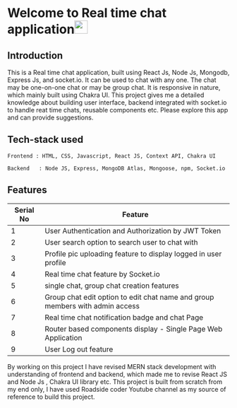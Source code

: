 # Welcome to Real time chat application<img src="https://raw.githubusercontent.com/MartinHeinz/MartinHeinz/master/wave.gif" width="30px">

## Introduction 

This is a Real time chat application, built using React Js, Node Js, Mongodb, Express Js, and socket.io. It can be used to chat with any one.
The chat may be one-on-one chat or may be group chat. It is responsive in nature, which mainly built using Chakra UI. This project gives me a detailed knowledge about building user interface, backend integrated with socket.io to handle reat time chats, reusable components etc. Please explore this app and can provide suggestions. 
   
 ##  Tech-stack used
  
   ```
   Frontend : HTML, CSS, Javascript, React JS, Context API, Chakra UI
   
   Backend   : Node JS, Express, MongoDB Atlas, Mongoose, npm, Socket.io
   ```
 ## Features

 | Serial No            | Feature                                                            |
| ----------------- | ------------------------------------------------------------------ |
| 1 | User Authentication and Authorization by JWT Token |
| 2 | User search option to search user to chat with |
| 3 | Profile pic uploading feature to display logged in user profile |
| 4 | Real time chat feature by Socket.io |
| 5 | single chat, group chat creation features|
| 6 | Group chat edit option to edit chat name and group members with admin access |
| 7 | Real time chat notification badge and chat Page|
| 8 | Router based components display - Single Page Web Application |
| 9 | User Log out feature |

By working on this project I have revised MERN stack development with understanding of frontend and backend, which made me to revise React JS and Node Js , Chakra UI library etc. This project is built from scratch from my end only, I have used Roadside coder Youtube channel as my source of reference to build this project.


